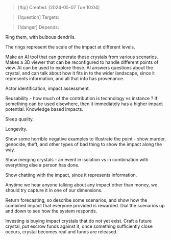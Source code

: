 
>[!tip] Created: [2024-05-07 Tue 10:04]

>[!question] Targets: 

>[!danger] Depends: 

Ring them, with bulbous dendrils.

The rings represent the scale of the impact at different levels.

Make an AI tool that can generate these crystals from various scenarios.  Makes a 3D viewer that can be reconfigured to handle different points of view.  AI can be used to explore these.  AI answers questions about the crystal, and can talk about how it fits in to the wider landscape, since it represents information, and all that info has provenance.

Actor identification, impact assessment.

Reusability - how much of the contribution is technology vs instance ?  If something can be used elsewhere, then it immediately has a higher impact potential.  Knowledge based impacts.

Sleep quality.

Longevity.

Show some horrible negative examples to illustrate the point - show murder, genocide, theft, and other types of bad thing to show the impact along the way.

Show merging crystals - an event in isolation vs in combination with everything else a person has done.

Show chatting with the impact, since it represents information.

Anytime we hear anyone talking about any impact other than money, we should try capture it in one of our dimensions.

Return forecasting, so describe some scenarios, and show how the combined impact that everyone provided is rewarded.  Dial the scenarios up and down to see how the system responds.

Investing is buying impact crystals that do not yet exist.  Craft a future crystal, put escrow funds against it, once something sufficiently close occurs, crystal becomes real and funds are released.